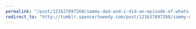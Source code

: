 ```yaml
---
permalink: "/post/121637897268/sammy-dad-and-i-did-an-episode-of-whats-in-my"
redirect_to: "http://tumblr.spencertweedy.com/post/121637897268/sammy-dad-and-i-did-an-episode-of-whats-in-my"
---
```

